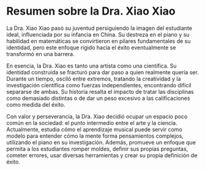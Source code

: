 # Resumen sobre la Dra. Xiao Xiao

La Dra. Xiao Xiao pasó su juventud persiguiendo la imagen del estudiante ideal, influenciada por su infancia en China. Su destreza en el piano y su habilidad en matemáticas se convirtieron en pilares fundamentales de su identidad, pero este enfoque rígido hacia el éxito eventualmente se transformó en una barrera.

En esencia, la Dra. Xiao es tanto una artista como una científica. Su identidad construida se fracturó para dar paso a quien realmente quería ser. Durante un tiempo, osciló entre extremos, tratando la creatividad y la investigación científica como fuerzas independientes, encontrando difícil separarse de ambas. Su historia resalta el impacto de tratar las disciplinas como demasiado distintas o de dar un peso excesivo a las calificaciones como medida del éxito.

Con valor y perseverancia, la Dra. Xiao decidió ocupar un espacio poco común en la sociedad: el punto intermedio entre el arte y la ciencia. Actualmente, estudia cómo el aprendizaje musical puede servir como modelo para entender cómo la mente forma pensamientos complejos, utilizando el piano en su investigación. Además, promueve un enfoque que permita a los estudiantes romper moldes, definir sus propias preguntas, cometer errores, usar diversas herramientas y crear su propia definición de éxito.
